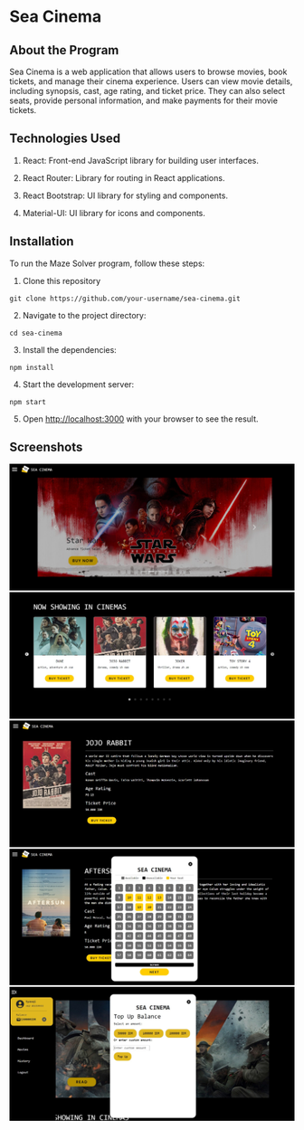 # Sea Cinema

## About the Program
Sea Cinema is a web application that allows users to browse movies, book tickets, and manage their cinema experience. Users can view movie details, including synopsis, cast, age rating, and ticket price. They can also select seats, provide personal information, and make payments for their movie tickets.

## Technologies Used
1. React: Front-end JavaScript library for building user interfaces.

2. React Router: Library for routing in React applications.

3. React Bootstrap: UI library for styling and components.

4. Material-UI: UI library for icons and components.


## Installation
To run the Maze Solver program, follow these steps:

1. Clone this repository
```
git clone https://github.com/your-username/sea-cinema.git
```
2. Navigate to the project directory:
```
cd sea-cinema
```
3. Install the dependencies:
```
npm install
```
4. Start the development server:
```
npm start
```
5. Open [http://localhost:3000](http://localhost:3000) with your browser to see the result.
                                  
## Screenshots

![Dashboard](./public/dashboard.jpg)
![Now Showing](./public/now-showing.jpg)
![Movie Details](./public/movie-details.jpg)
![Seat Selection](./public/select-seats.jpg)
![Topup](./public/topup-balance.jpg)
